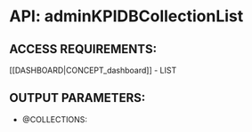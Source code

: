 # API: adminKPIDBCollectionList


## ACCESS REQUIREMENTS: ##
[[DASHBOARD|CONCEPT_dashboard]] - LIST




## OUTPUT PARAMETERS: ##
  * @COLLECTIONS: 
